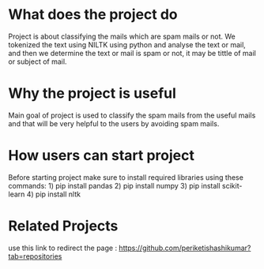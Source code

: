 # What does the project do 
Project is about classifying the mails which are spam mails or not. We tokenized the text using NILTK using python and analyse the text or mail,
and then we determine the text or mail is spam or not, it may be tittle of mail or subject of mail.
# Why  the project is useful 
Main goal of project is used to classify the spam mails from the useful mails and that will be very helpful to the users by 
avoiding spam mails.
# How users can start project 
Before starting project make sure to install required libraries using these commands:
      1) pip install pandas
      2) pip install numpy
      3) pip install scikit-learn
      4) pip install nltk
# Related Projects 
use this link to redirect the page : https://github.com/periketishashikumar?tab=repositories

